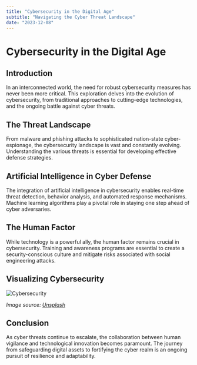 ```yaml
---
title: "Cybersecurity in the Digital Age"
subtitle: "Navigating the Cyber Threat Landscape"
date: "2023-12-08"
---
```


# Cybersecurity in the Digital Age

## Introduction

In an interconnected world, the need for robust cybersecurity measures has never been more critical. This exploration delves into the evolution of cybersecurity, from traditional approaches to cutting-edge technologies, and the ongoing battle against cyber threats.

## The Threat Landscape

From malware and phishing attacks to sophisticated nation-state cyber-espionage, the cybersecurity landscape is vast and constantly evolving. Understanding the various threats is essential for developing effective defense strategies.

## Artificial Intelligence in Cyber Defense

The integration of artificial intelligence in cybersecurity enables real-time threat detection, behavior analysis, and automated response mechanisms. Machine learning algorithms play a pivotal role in staying one step ahead of cyber adversaries.

## The Human Factor

While technology is a powerful ally, the human factor remains crucial in cybersecurity. Training and awareness programs are essential to create a security-conscious culture and mitigate risks associated with social engineering attacks.

## Visualizing Cybersecurity

![Cybersecurity](https://source.unsplash.com/1200x800/?cybersecurity)

*Image source: [Unsplash](https://unsplash.com)*

## Conclusion

As cyber threats continue to escalate, the collaboration between human vigilance and technological innovation becomes paramount. The journey from safeguarding digital assets to fortifying the cyber realm is an ongoing pursuit of resilience and adaptability.